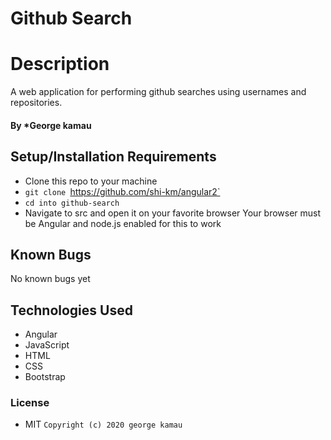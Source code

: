 # Github Search

# Description
A web application for performing github searches using usernames and repositories.
#### By *George kamau

## Setup/Installation Requirements

* Clone this repo to your machine
* `git clone `https://github.com/shi-km/angular2`
* `cd into github-search`
* Navigate to src  and open it on your favorite browser
Your browser must be Angular and node.js enabled for this to work

## Known Bugs
No known bugs yet

## Technologies Used
* Angular
* JavaScript
* HTML
* CSS
* Bootstrap


### License
* MIT
`Copyright (c) 2020 george kamau`